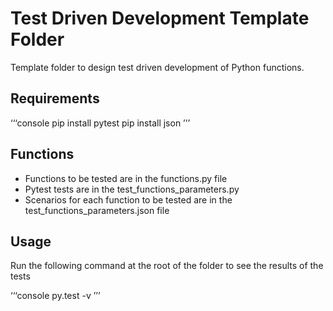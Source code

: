 # Test Driven Development Template Folder

Template folder to design test driven development of Python functions.

## Requirements

‘‘‘console
pip install pytest
pip install json
’’’

## Functions

- Functions to be tested are in the functions.py file
- Pytest tests are in the test_functions_parameters.py
- Scenarios for each function to be tested are in the test_functions_parameters.json file

## Usage

Run the following command at the root of the folder to see the results of the tests

‘‘‘console
py.test -v
’’’

